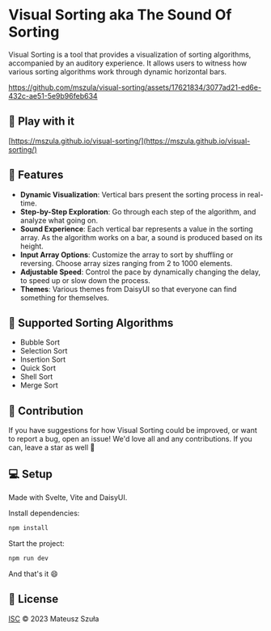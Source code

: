 # Visual Sorting aka The Sound Of Sorting

Visual Sorting is a tool that provides a visualization of sorting algorithms, accompanied by an auditory experience. It allows users to witness how various sorting algorithms work through dynamic horizontal bars.

https://github.com/mszula/visual-sorting/assets/17621834/3077ad21-ed6e-432c-ae51-5e9b96feb634

## 🚀 Play with it

[https://mszula.github.io/visual-sorting/](https://mszula.github.io/visual-sorting/)

## 🌟 Features

- **Dynamic Visualization**: Vertical bars present the sorting process in real-time.
- **Step-by-Step Exploration**: Go through each step of the algorithm, and analyze what going on.
- **Sound Experience**: Each vertical bar represents a value in the sorting array. As the algorithm works on a bar, a sound is produced based on its height.
- **Input Array Options**: Customize the array to sort by shuffling or reversing. Choose array sizes ranging from 2 to 1000 elements.
- **Adjustable Speed**: Control the pace by dynamically changing the delay, to speed up or slow down the process.
- **Themes**: Various themes from DaisyUI so that everyone can find something for themselves.

## 🤖 Supported Sorting Algorithms

- Bubble Sort
- Selection Sort
- Insertion Sort
- Quick Sort
- Shell Sort
- Merge Sort

## 🙌 Contribution

If you have suggestions for how Visual Sorting could be improved, or want to report a bug, open an issue! We'd love all and any contributions. If you can, leave a star as well 🌟

## 💻 Setup

Made with Svelte, Vite and DaisyUI.

Install dependencies:

```bash
npm install
```

Start the project:

```bash
npm run dev
```

And that's it 😄

## 📄 License

[ISC](https://github.com/mszula/visual-sorting/LICENSE) © 2023 Mateusz Szuła
